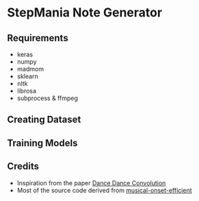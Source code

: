 # StepMania Note Generator

## Requirements

* keras
* numpy
* madmom
* sklearn
* nltk
* librosa
* subprocess & ffmpeg

## Creating Dataset

## Training Models

## Credits
* Inspiration from the paper [Dance Dance Convolution](https://arxiv.org/pdf/1703.06891.pdf)
* Most of the source code derived from [musical-onset-efficient](https://github.com/ronggong/musical-onset-efficient)
